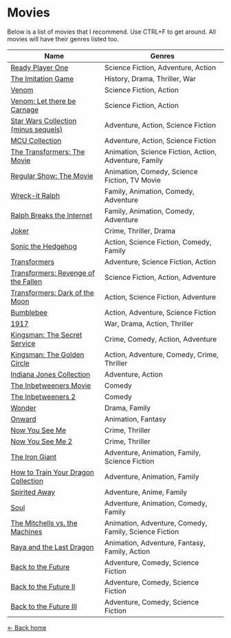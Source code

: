 Movies
===================

Below is a list of movies that I recommend. Use CTRL+F to get around. All movies will have their genres listed too.

|Name|Genres|
|---|---|
|[Ready Player One](https://trakt.tv/movies/ready-player-one-2018)|Science Fiction, Adventure, Action|
|[The Imitation Game](https://trakt.tv/movies/the-imitation-game-2014)|History, Drama, Thriller, War|
|[Venom](https://trakt.tv/movies/venom-2018)|Science Fiction, Action|
|[Venom: Let there be Carnage](https://trakt.tv/movies/venom-let-there-be-carnage-2021)|Science Fiction, Action|
|[Star Wars Collection (minus sequels)](https://trakt.tv/users/crxssed/lists/star-wars?sort=rank,asc)|Adventure, Action, Science Fiction|
|[MCU Collection](https://trakt.tv/users/crxssed/lists/mcu?sort=released,desc)|Adventure, Action, Science Fiction|
|[The Transformers: The Movie](https://trakt.tv/movies/the-transformers-the-movie-1986)|Animation, Science Fiction, Action, Adventure, Family|
|[Regular Show: The Movie](https://trakt.tv/movies/regular-show-the-movie-2015)|Animation, Comedy, Science Fiction, TV Movie|
|[Wreck-it Ralph](https://trakt.tv/movies/wreck-it-ralph-2012)|Family, Animation, Comedy, Adventure|
|[Ralph Breaks the Internet](https://trakt.tv/movies/ralph-breaks-the-internet-2018)|Family, Animation, Comedy, Adventure|
|[Joker](https://trakt.tv/movies/joker-2019)|Crime, Thriller, Drama|
|[Sonic the Hedgehog](https://trakt.tv/movies/sonic-the-hedgehog-2020)|Action, Science Fiction, Comedy, Family|
|[Transformers](https://trakt.tv/movies/transformers-2007)|Adventure, Science Fiction, Action|
|[Transformers: Revenge of the Fallen](https://trakt.tv/movies/transformers-revenge-of-the-fallen-2009)|Science Fiction, Action, Adventure|
|[Transformers: Dark of the Moon](https://trakt.tv/movies/transformers-dark-of-the-moon-2011)|Action, Science Fiction, Adventure|
|[Bumblebee](https://trakt.tv/movies/bumblebee-2018)|Action, Adventure, Science Fiction|
|[1917](https://trakt.tv/movies/1917-2019)|War, Drama, Action, Thriller|
|[Kingsman: The Secret Service](https://trakt.tv/movies/kingsman-the-secret-service-2014)|Crime, Comedy, Action, Adventure|
|[Kingsman: The Golden Circle](https://trakt.tv/movies/kingsman-the-golden-circle-2017)|Action, Adventure, Comedy, Crime, Thriller|
|[Indiana Jones Collection](https://trakt.tv/users/crxssed/lists/indiana-jones?sort=released,desc)|Adventure, Action|
|[The Inbetweeners Movie](https://trakt.tv/movies/the-inbetweeners-movie-2011)|Comedy|
|[The Inbetweeners 2](https://trakt.tv/movies/the-inbetweeners-2-2014)|Comedy|
|[Wonder](https://trakt.tv/movies/wonder-2017)|Drama, Family|
|[Onward](https://trakt.tv/movies/onward-2020)|Animation, Fantasy|
|[Now You See Me](https://trakt.tv/movies/now-you-see-me-2013)|Crime, Thriller|
|[Now You See Me 2](https://trakt.tv/movies/now-you-see-me-2-2016)|Crime, Thriller|
|[The Iron Giant](https://trakt.tv/movies/the-iron-giant-1999)|Adventure, Animation, Family, Science Fiction|
|[How to Train Your Dragon Collection](https://trakt.tv/users/crxssed/lists/how-to-train-your-dragon?sort=released,desc)|Adventure, Animation, Family|
|[Spirited Away](https://trakt.tv/movies/spirited-away-2001)|Adventure, Anime, Family|
|[Soul](https://trakt.tv/movies/soul-2020)|Adventure, Animation, Comedy, Family|
|[The Mitchells vs. the Machines](https://trakt.tv/movies/the-mitchells-vs-the-machines-2021)|Animation, Adventure, Comedy, Family, Science Fiction|
|[Raya and the Last Dragon](https://trakt.tv/movies/raya-and-the-last-dragon-2021)|Animation, Adventure, Fantasy, Family, Action|
|[Back to the Future](https://trakt.tv/movies/back-to-the-future-1985)|Adventure, Comedy, Science Fiction|
|[Back to the Future II](https://trakt.tv/movies/back-to-the-future-part-ii-1989)|Adventure, Comedy, Science Fiction|
|[Back to the Future III](https://trakt.tv/movies/back-to-the-future-part-iii-1990)|Adventure, Comedy, Science Fiction|

[<- Back home](..)
